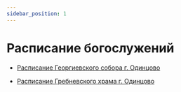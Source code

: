 ```yaml
---
sidebar_position: 1
---
```


# Расписание богослужений

* [Расписание Георгиевского собора г. Одинцово](./georgievsky)

* [Расписание Гребневского храма г. Одинцово](./grebnevskiy)